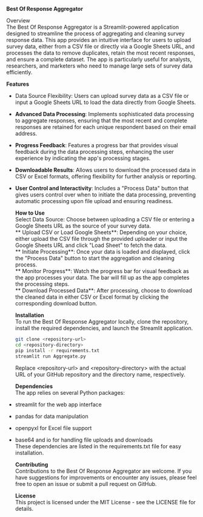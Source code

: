 **Best Of Response Aggregator**  

Overview  
The Best Of Response Aggregator is a Streamlit-powered application
designed to streamline the process of aggregating and cleaning survey
response data. This app provides an intuitive interface for users to
upload survey data, either from a CSV file or directly via a Google
Sheets URL, and processes the data to remove duplicates, retain the most
recent responses, and ensure a complete dataset. The app is particularly
useful for analysts, researchers, and marketers who need to manage large
sets of survey data efficiently.  

**Features**

- Data Source Flexibility: Users can upload survey data as a CSV file or
  input a Google Sheets URL to load the data directly from Google
  Sheets.

- **Advanced Data Processing**: Implements sophisticated data processing
  to aggregate responses, ensuring that the most recent and complete
  responses are retained for each unique respondent based on their email
  address.

- **Progress Feedback**: Features a progress bar that provides visual
  feedback during the data processing steps, enhancing the user
  experience by indicating the app's processing stages.

- **Downloadable Results**: Allows users to download the processed data
  in CSV or Excel formats, offering flexibility for further analysis or
  reporting.

- **User Control and Interactivity**: Includes a "Process Data" button
  that gives users control over when to initiate the data processing,
  preventing automatic processing upon file upload and ensuring
  readiness.  
  
  **How to Use**  
  Select Data Source: Choose between uploading a CSV file or entering a
  Google Sheets URL as the source of your survey data.  
  ** Upload CSV or Load Google Sheets**: Depending on your choice,
  either upload the CSV file through the provided uploader or input the
  Google Sheets URL and click "Load Sheet" to fetch the data.  
  ** Initiate Processing**: Once your data is loaded and displayed,
  click the "Process Data" button to start the aggregation and cleaning
  process.  
  ** Monitor Progress**: Watch the progress bar for visual feedback as
  the app processes your data. The bar will fill up as the app completes
  the processing steps.  
  ** Download Processed Data**: After processing, choose to download the
  cleaned data in either CSV or Excel format by clicking the
  corresponding download button.  
  
  **Installation**  
  To run the Best Of Response Aggregator locally, clone the repository,
  install the required dependencies, and launch the Streamlit
  application.  
  
  ```bash
  git clone <repository-url>
  cd <repository-directory>
  pip install -r requirements.txt
  streamlit run Aggregate.py
  ```
    
  Replace \<repository-url\> and \<repository-directory\> with the
  actual URL of your GitHub repository and the directory name,
  respectively.
  
  **Dependencies**  
  The app relies on several Python packages:

<!-- -->

- streamlit for the web app interface

- pandas for data manipulation

- openpyxl for Excel file support

- base64 and io for handling file uploads and downloads  
  These dependencies are listed in the requirements.txt file for easy
  installation.  

  **Contributing**  
  Contributions to the Best Of Response Aggregator are welcome. If you
  have suggestions for improvements or encounter any issues, please feel
  free to open an issue or submit a pull request on GitHub.  

  **License**  
  This project is licensed under the MIT License - see the LICENSE file
  for details.
